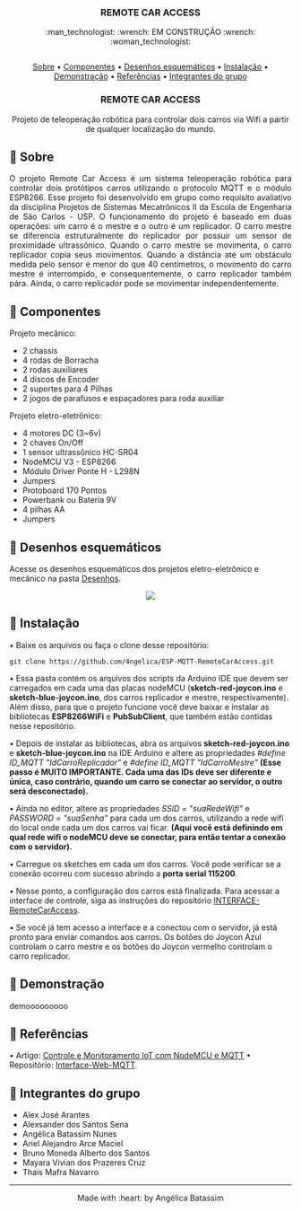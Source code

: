  <h3 align="center">REMOTE CAR ACCESS</h3>

  <p align="center">
   :man_technologist: :wrench: EM CONSTRUÇÃO :wrench: :woman_technologist: 
  </p>


<p align="center">
  <img  src="">
</p>

 <p align="center">
    <a href="#RemoteCarAccess_about">Sobre</a> • 
    <a href="#RemoteCarAccess_techs">Componentes</a> • 
    <a href="#RemoteCarAccess_draw">Desenhos esquemáticos</a> •
    <a href="#RemoteCarAccess_install">Instalação</a> • 
    <a href="#RemoteCarAccess_install">Demonstração</a> • 
    <a href="#RemoteCarAccess_ref">Referências</a> •
    <a href="#RemoteCarAccess_group">Integrantes do grupo</a>
    <h3 align="center">REMOTE CAR ACCESS</h3>

  <p align="center">
    Projeto de teleoperação robótica para controlar dois carros via Wifi a partir de qualquer localização do mundo.  
  </p>


## :pushpin: Sobre
<p align="justify" id="RemoteCarAccess_about">
   O projeto Remote Car Access é um sistema teleoperação robótica para controlar dois protótipos carros utilizando o protocolo MQTT e o módulo ESP8266. Esse projeto foi desenvolvido em grupo como requisito avaliativo da disciplina Projetos de Sistemas Mecatrônicos II da Escola de Engenharia de São Carlos - USP. O funcionamento do projeto é baseado em duas operações: um carro é o mestre e o outro é um replicador. O carro mestre se diferencia estruturalmente do replicador por possuir um sensor de proximidade ultrassônico. 
   Quando o carro mestre se movimenta, o carro replicador copia seus movimentos. Quando a distância até um obstáculo medida pelo sensor é menor do que 40 centímetros, o movimento do carro mestre é interrompido, e consequentemente, o carro replicador também pára. Ainda, o carro replicador pode se movimentar independentemente. 
</p>

## :pushpin: Componentes
<div id="RemoteCarAccess_techs">
 <p>Projeto mecânico:</p>
<ul>
    <li>2 chassis</li>
    <li>4 rodas de Borracha</li> 
    <li>2 rodas auxiliares </li> 
    <li>4 discos de Encoder </li> 
    <li>2 suportes para 4 Pilhas</li>
    <li>2 jogos de parafusos e espaçadores para roda auxiliar</li>
</ul> 
 <p>Projeto eletro-eletrônico:</p>
<ul>
    <li>4 motores DC (3~6v)</li>
    <li>2 chaves On/Off</li> 
    <li>1 sensor ultrassônico HC-SR04</li>
    <li>NodeMCU V3 - ESP8266</li>
    <li>Módulo Driver Ponte H - L298N</li>
    <li>Jumpers</li>
    <li>Protoboard 170 Pontos</li>
    <li>Powerbank ou Bateria 9V</li>
    <li>4 pilhas AA</li>
    <li>Jumpers</li>
</ul> 
</div>

## :pushpin: Desenhos esquemáticos
<p id="RemoteCarAccess_draw">Acesse os desenhos esquemáticos dos projetos eletro-eletrônico e mecânico na pasta <a href="">Desenhos</a>.</p>
<p align="center">
  <img  src="https://user-images.githubusercontent.com/47900225/105635815-cbcd9600-5e43-11eb-9c04-d065868fb206.png">
</p>


## :pushpin: Instalação
<p id="RemoteCarAccess_install">

• Baixe os arquivos ou faça o clone desse repositório:

`git clone https://github.com/4ngelica/ESP-MQTT-RemoteCarAccess.git `

•  Essa pasta contém os arquivos dos scripts da Arduino IDE que devem ser carregados em cada uma das placas nodeMCU (<b>sketch-red-joycon.ino</b> e <b>sketch-blue-joycon.ino</b>, dos carros replicador e mestre, respectivamente). Além disso, para que o projeto funcione você deve baixar e instalar as bibliotecas <b>ESP8266WiFi</b> e <b>PubSubClient</b>, que também estão contidas nesse repositório.

• Depois de instalar as bibliotecas, abra os arquivos <b>sketch-red-joycon.ino</b> e <b>sketch-blue-joycon.ino</b> na IDE Arduino e altere as propriedades <i>#define ID_MQTT  "IdCarroReplicador"</i> e <i>#define ID_MQTT  "IdCarroMestre"</i> <b>(Esse passo é MUITO IMPORTANTE. Cada uma das IDs deve ser diferente e única, caso contrário, quando um carro se conectar ao servidor, o outro será desconectado).</b>

• Ainda no editor, altere as propriedades <i>SSID = "suaRedeWifi"</i> e <i>PASSWORD = "suaSenha"</i> para cada um dos carros, utilizando a rede wifi do local onde cada um dos carros vai ficar. <b>(Aqui você está definindo em qual rede wifi o nodeMCU deve se conectar, para então tentar a conexão com o servidor).</b>

• Carregue os sketches em cada um dos carros. Você pode verificar se a conexão ocorreu com sucesso abrindo a <b>porta serial 115200</b>.

• Nesse ponto, a configuração dos carros está finalizada. Para acessar a interface de controle, siga as instruções do repositório <a href="https://www.github.com/4ngelica/INTERFACE-RemoteCarAccess ">INTERFACE-RemoteCarAccess</a>.

• Se você já tem acesso a interface e a conectou com o servidor, já está pronto para enviar comandos aos carros. Os botões do Joycon Azul controlam o carro mestre e os botões do Joycon vermelho controlam o carro replicador.

## :pushpin: Demonstração
<p id="RemoteCarAccess_demo">demooooooooo</p>


## :pushpin: Referências
<p id="RemoteCarAccess_ref">
 • Artigo: <a href="https://www.filipeflop.com/blog/controle-monitoramento-iot-nodemcu-e-mqtt/">Controle e Monitoramento IoT com NodeMCU e MQTT</a> 
 • Repositório: <a href="https://github.com/filipeflop/Interface-Web-MQTT">Interface-Web-MQTT</a>.
</p>

## :pushpin: Integrantes do grupo
<ul id="RemoteCarAccess_group">
    <li>Alex José Arantes</li>
    <li>Alexsander dos Santos Sena</li>
    <li>Angélica Batassim Nunes</li> 
    <li>Ariel Alejandro Arce Maciel</li>
    <li>Bruno Moneda Alberto dos Santos</li>
    <li>Mayara Vivian dos Prazeres Cruz</li> 
    <li>Thais Mafra Navarro</li> 
</ul>  

<footer>
    <hr></hr>
<p align="center">
Made with :heart: by Angélica Batassim
</p>
</footer> 
